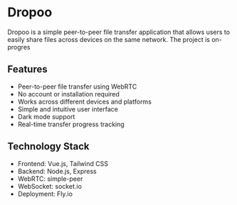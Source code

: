 # Dropoo

Dropoo is a simple peer-to-peer file transfer application that allows users to easily share files across devices on the same network.
The project is on-progres 

## Features

- Peer-to-peer file transfer using WebRTC
- No account or installation required
- Works across different devices and platforms
- Simple and intuitive user interface
- Dark mode support
- Real-time transfer progress tracking


## Technology Stack

- Frontend: Vue.js, Tailwind CSS
- Backend: Node.js, Express
- WebRTC: simple-peer
- WebSocket: socket.io
- Deployment: Fly.io


